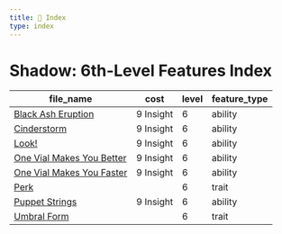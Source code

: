 ```yaml
---
title: 📑 Index
type: index
---
```


# Shadow: 6th-Level Features Index

| file_name                                                         | cost      | level | feature_type |
| ----------------------------------------------------------------- | --------- | ----- | ------------ |
| [Black Ash Eruption](../Black%20Ash%20Eruption)                   | 9 Insight | 6     | ability      |
| [Cinderstorm](../Cinderstorm)                                     | 9 Insight | 6     | ability      |
| [Look!](../Look%21)                                               | 9 Insight | 6     | ability      |
| [One Vial Makes You Better](../One%20Vial%20Makes%20You%20Better) | 9 Insight | 6     | ability      |
| [One Vial Makes You Faster](../One%20Vial%20Makes%20You%20Faster) | 9 Insight | 6     | ability      |
| [Perk](../Perk)                                                   |           | 6     | trait        |
| [Puppet Strings](../Puppet%20Strings)                             | 9 Insight | 6     | ability      |
| [Umbral Form](../Umbral%20Form)                                   |           | 6     | trait        |
